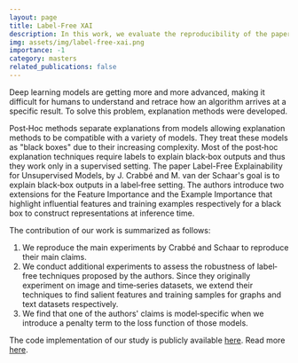 ```yaml
---
layout: page
title: Label-Free XAI
description: In this work, we evaluate the reproducibility of the paper Label-Free Explainability for Unsupervised Models by Crabbe and van der Schaar. Our goal is to reproduce the paper's four main claims in a label‐free setting and extend it's research to assess robustness.
img: assets/img/label-free-xai.png
importance: -1
category: masters
related_publications: false
---
```


Deep learning models are getting more and more advanced, making it difficult for humans to understand and retrace how an algorithm arrives at a specific result. To solve this problem, explanation methods were developed.

Post‐Hoc methods separate explanations from models allowing explanation methods to be compatible with a variety of models. They treat these models as "black boxes" due to their increasing complexity. Most of the post‐hoc explanation techniques require labels to explain black‐box outputs and thus they work only in a supervised setting. The paper Label-Free Explainability for Unsupervised Models, by J. Crabbé and M. van der Schaar's goal is to explain black‐box outputs in a label‐free setting. The authors introduce two extensions for the Feature Importance and the Example Importance that highlight influential features and training examples respectively for a black box to construct representations at inference time.

The contribution of our work is summarized as follows:

1. We reproduce the main experiments by Crabbé and Schaar to reproduce their main claims.
2. We conduct additional experiments to assess the robustness of label‐free techniques proposed by the authors. Since they originally experiment on image and time‐series datasets, we extend their techniques to find salient features and training samples for graphs and text datasets respectively.
3. We find that one of the authors' claims is model‐specific when we introduce a penalty term to the loss function of those models.

The code implementation of our study is publicly available <a href="https://github.com/vpariza/Re-Label-Free-XAI">here</a>.
Read more <a href="https://openreview.net/pdf?id=qP34dvJpHd">here</a>.
